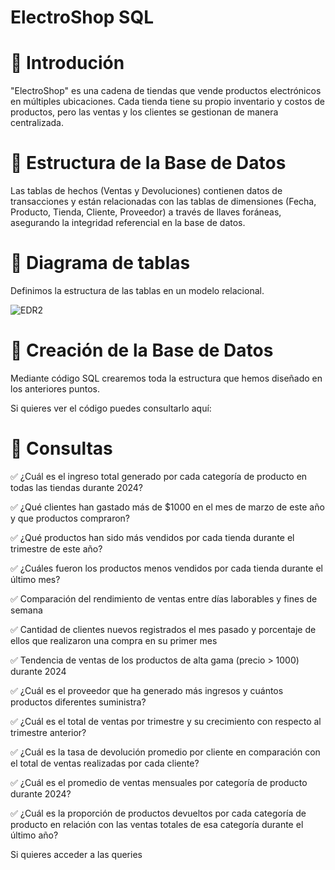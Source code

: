 # ElectroShop SQL 

# 🚩 Introdución

"ElectroShop" es una cadena de tiendas que vende productos electrónicos en múltiples ubicaciones. Cada tienda tiene su propio inventario y costos de productos, pero las ventas y los clientes se gestionan de manera centralizada.

# 🚩 Estructura de la Base de Datos

Las tablas de hechos (Ventas y Devoluciones) contienen datos de transacciones y están relacionadas con las tablas de dimensiones (Fecha, Producto, Tienda, Cliente, Proveedor) a través de llaves foráneas, asegurando la integridad referencial en la base de datos.


# 🚩 Diagrama de tablas 

Definimos la estructura de las tablas en un modelo relacional.

![EDR2](https://github.com/datacanovas/ElectroShop-SQL-/assets/157279064/8d354913-e727-40b2-8af5-4f6a57d68eb1)


# 🚩 Creación de la Base de Datos

Mediante código SQL crearemos toda la estructura que hemos diseñado en los anteriores puntos.

Si quieres ver el código puedes consultarlo aquí:



# 🚩 Consultas

✅  ¿Cuál es el ingreso total generado por cada categoría de producto en todas las tiendas durante 2024?

✅  ¿Qué clientes han gastado más de $1000 en el mes de marzo de este año y que productos compraron?

✅  ¿Qué productos han sido más vendidos por cada tienda durante el trimestre de este año?

✅  ¿Cuáles fueron los productos menos vendidos por cada tienda durante el último mes?

✅  Comparación del rendimiento de ventas entre días laborables y fines de semana

✅  Cantidad de clientes nuevos registrados el mes pasado y porcentaje de ellos que realizaron una compra en su primer mes

✅  Tendencia de ventas de los productos de alta gama (precio > 1000) durante 2024

✅  ¿Cuál es el proveedor que ha generado más ingresos y cuántos productos diferentes suministra?

✅  ¿Cuál es el total de ventas por trimestre y su crecimiento con respecto al trimestre anterior?

✅  ¿Cuál es la tasa de devolución promedio por cliente en comparación con el total de ventas realizadas por cada cliente?

✅  ¿Cuál es el promedio de ventas mensuales por categoría de producto durante 2024?

✅  ¿Cuál es la proporción de productos devueltos por cada categoría de producto en relación con las ventas totales de esa categoría durante el último año?


Si quieres acceder a las queries 



